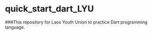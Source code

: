 # quick_start_dart_LYU

###This repository for Laos Youth Union to practice Dart programming language.

